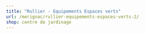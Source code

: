 ```yaml
---
title: "Rullier - Equipements Espaces verts"
url: /merignac/rullier-equipements-espaces-verts-2/
shop: centre de jardinage
---
```

